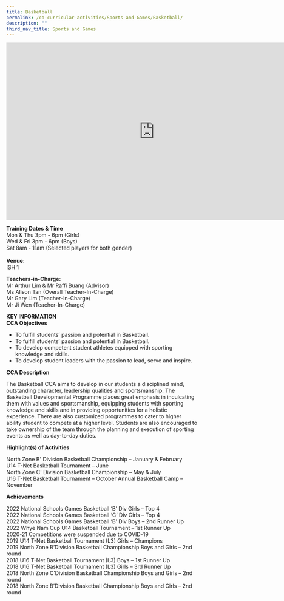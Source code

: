 ```yaml
---
title: Basketball
permalink: /co-curricular-activities/Sports-and-Games/Basketball/
description: ""
third_nav_title: Sports and Games
---
```

<iframe allowfullscreen="true" height="467" width="780" frameborder="0" src="https://docs.google.com/presentation/d/e/2PACX-1vSUwGROkaXsJTV9l_91EggG8cHcIVZEQovzRE0x6dhC1luVxdSUB7E7HRlhIhAWN65w3zuvgkLObeSX/embed?start=true&amp;loop=true&amp;delayms=5000"></iframe>

**Training Dates & Time**<br>
Mon & Thu 3pm - 6pm (Girls)<br>
Wed & Fri 3pm - 6pm (Boys)<br>
Sat 8am - 11am (Selected players for both gender)
<br><br>
**Venue:**<br>ISH 1

**Teachers-in-Charge:**<br>Mr Arthur Lim & Mr Raffi Buang (Advisor)<br>Ms Alison Tan (Overall Teacher-In-Charge)<br>Mr Gary Lim (Teacher-In-Charge)<br>Mr Ji Wen (Teacher-In-Charge)
		
		
**KEY INFORMATION**<br>
**CCA Objectives**

*  To fulfill students’ passion and potential in Basketball.<br>
*  To fulfill students’ passion and potential in Basketball.<br>
*  To develop competent student athletes equipped with sporting knowledge and skills.<br>
*  To develop student leaders with the passion to lead, serve and inspire.

**CCA Description**

The Basketball CCA aims to develop in our students a disciplined mind, outstanding character, leadership qualities and sportsmanship. The Basketball Developmental Programme places great emphasis in inculcating them with values and sportsmanship, equipping students with sporting knowledge and skills and in providing opportunities for a holistic experience. There are also customized programmes to cater to higher ability student to compete at a higher level. Students are also encouraged to take ownership of the team through the planning and execution of sporting events as well as day-to-day duties.

**Highlight(s) of Activities**

North Zone B' Division Basketball Championship – January & February<br>
U14 T-Net Basketball Tournament – June<br>
North Zone C' Division Basketball Championship – May & July<br>
U16 T-Net Basketball Tournament – October Annual Basketball Camp – November

**Achievements**

2022 National Schools Games Basketball ‘B’ Div Girls – Top 4<br>
2022 National Schools Games Basketball ‘C’ Div Girls – Top 4<br>
2022 National Schools Games Basketball ‘B’ Div Boys – 2nd Runner Up<br>
2022 Whye Nam Cup U14 Basketball Tournament – 1st Runner Up<br>
2020-21 Competitions were suspended due to COVID-19 <br>
2019 U14 T-Net Basketball Tournament (L3) Girls – Champions  
2019 North Zone B’Division Basketball Championship Boys and Girls – 2nd round  
2018 U16 T-Net Basketball Tournament (L3) Boys – 1st Runner Up  
2018 U16 T-Net Basketball Tournament (L3) Girls – 3rd Runner Up  
2018 North Zone C’Division Basketball Championship Boys and Girls – 2nd round  
2018 North Zone B’Division Basketball Championship Boys and Girls – 2nd round